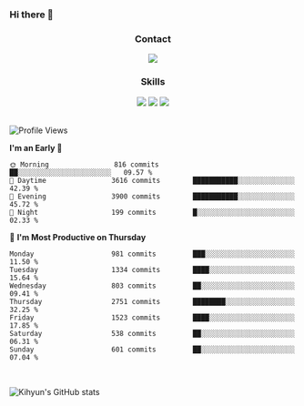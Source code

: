 ### Hi there 👋

<!--
**Key5771/Key5771** is a ✨ _special_ ✨ repository because its `README.md` (this file) appears on your GitHub profile.

Here are some ideas to get you started:

- 🔭 I’m currently working on ...
- 🌱 I’m currently learning ...
- 👯 I’m looking to collaborate on ...
- 🤔 I’m looking for help with ...
- 💬 Ask me about ...
- 📫 How to reach me: ...
- 😄 Pronouns: ...
- ⚡ Fun fact: ...
-->

<h3 align="center">Contact</h3>
<div align="center">
  <a href="mailto:ksj57715@gmail.com"><img src="https://img.shields.io/badge/Gmail-D14836?style=for-the-badge&logo=gmail&logoColor=white"/></a>
</div>

<h3 align="center">Skills</h3>
<div align="center">
  <img src="https://img.shields.io/badge/iOS-000000?style=for-the-badge&logo=ios&logoColor=white"/>
  <img src="https://img.shields.io/badge/Swift-FA7343?style=for-the-badge&logo=swift&logoColor=white"/>
  <img src="https://img.shields.io/badge/Xcode-007ACC?style=for-the-badge&logo=Xcode&logoColor=white"/>
</div>

<br>

<!--START_SECTION:waka-->
![Profile Views](http://img.shields.io/badge/Profile%20Views-1-blue)

**I'm an Early 🐤** 

```text
🌞 Morning                816 commits         ██░░░░░░░░░░░░░░░░░░░░░░░   09.57 % 
🌆 Daytime                3616 commits        ███████████░░░░░░░░░░░░░░   42.39 % 
🌃 Evening                3900 commits        ███████████░░░░░░░░░░░░░░   45.72 % 
🌙 Night                  199 commits         █░░░░░░░░░░░░░░░░░░░░░░░░   02.33 % 
```
📅 **I'm Most Productive on Thursday** 

```text
Monday                   981 commits         ███░░░░░░░░░░░░░░░░░░░░░░   11.50 % 
Tuesday                  1334 commits        ████░░░░░░░░░░░░░░░░░░░░░   15.64 % 
Wednesday                803 commits         ██░░░░░░░░░░░░░░░░░░░░░░░   09.41 % 
Thursday                 2751 commits        ████████░░░░░░░░░░░░░░░░░   32.25 % 
Friday                   1523 commits        ████░░░░░░░░░░░░░░░░░░░░░   17.85 % 
Saturday                 538 commits         ██░░░░░░░░░░░░░░░░░░░░░░░   06.31 % 
Sunday                   601 commits         ██░░░░░░░░░░░░░░░░░░░░░░░   07.04 % 
```



<!--END_SECTION:waka-->

<br>


![Kihyun's GitHub stats](https://github-readme-stats.vercel.app/api?username=key5771&show_icons=true&theme=radical)
